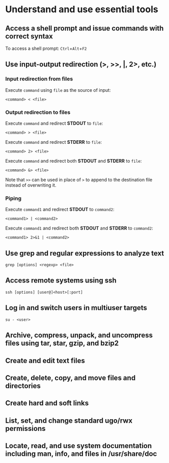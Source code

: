 # Understand and use essential tools

## Access a shell prompt and issue commands with correct syntax

To access a shell prompt: `Ctrl`+`Alt`+`F2`

## Use input-output redirection (>, >>, |, 2>, etc.)

### Input redirection from files

Execute `command` using `file` as the source of input:

`<command> < <file>`

### Output redirection to files

Execute `command` and redirect **STDOUT** to `file`:

`<command> > <file>`

Execute `command` and redirect **STDERR** to `file`:

`<command> 2> <file>`

Execute `command` and redirect both **STDOUT** and **STDERR** to `file`:

`<command> &> <file>`

Note that `>>` can be used in place of `>` to append to the destination file instead of overwriting it.

### Piping

Execute `command1` and redirect **STDOUT** to `command2`:

`<command1> | <command2>`

Execute `command1` and redirect both **STDOUT** and **STDERR** to `command2`:

`<command1> 2>&1 | <command2>`

## Use grep and regular expressions to analyze text

`grep [options] <regexp> <file>`

## Access remote systems using ssh

`ssh [options] [user@]<host>[:port]`

## Log in and switch users in multiuser targets

`su - <user>`

## Archive, compress, unpack, and uncompress files using tar, star, gzip, and bzip2

## Create and edit text files

## Create, delete, copy, and move files and directories

## Create hard and soft links

## List, set, and change standard ugo/rwx permissions

## Locate, read, and use system documentation including man, info, and files in /usr/share/doc
